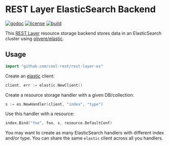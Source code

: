 # REST Layer ElasticSearch Backend

[![godoc](http://img.shields.io/badge/godoc-reference-blue.svg?style=flat)](https://godoc.org/github.com/cool-rest/rest-layer-es) [![license](http://img.shields.io/badge/license-MIT-red.svg?style=flat)](https://raw.githubusercontent.com/rs/rest-layer-es/master/LICENSE) [![build](https://img.shields.io/travis/rs/rest-layer-es.svg?style=flat)](https://travis-ci.org/rs/rest-layer-es)

This [REST Layer](https://github.com/cool-rest/rest-layer) resource storage backend stores data in an ElasticSearch cluster using [olivere/elastic](http://gopkg.in/olivere/elastic.v3).

## Usage

```go
import "github.com/cool-rest/rest-layer-es"
```

Create an [elastic]("http://gopkg.in/olivere/elastic.v3") client:

```go
client, err := elastic.NewClient()
```

Create a resource storage handler with a given DB/collection:

```go
s := es.NewHandler(client, "index", "type")
```

Use this handler with a resource:

```go
index.Bind("foo", foo, s, resource.DefaultConf)
```

You may want to create as many ElasticSearch handlers with different index and/or type. You can share the same `elastic` client across all you handlers.
